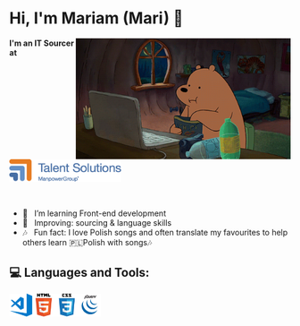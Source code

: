 # Hi, I'm Mariam (Mari) 👋<br> 
<div id="body">

<p><img src="https://github.com/darsaveli/Mariam/blob/main/1479814528_webarebears.gif" width="385px" align="right" style="max-width:100%;"</p>

<p><b>I'm an IT Sourcer at</b> &nbsp; <a href="https://talentsolutions.manpowergroup.com/" target="_blank"><img alt="manpowergroup" width="200px" src="https://github.com/darsaveli/Mariam/blob/main/Talentsolutions.png"></a></p>


<br>
<ul>
<li>🌱 &nbsp;&nbsp;I’m learning Front-end development
<li>🔎 &nbsp;&nbsp;Improving: sourcing & language skills</li>
<li>🎶 &nbsp;&nbsp;Fun fact: I love Polish songs and often translate my favourites to help others learn 🇵🇱Polish with songs🎶</li>
</ul>

</div>
<div id="bottom">
<h2>💻 Languages and Tools:</h2>
  <p><img src="https://github.com/darsaveli/Mariam/blob/main/visual-studio-code.png" width="41px" align="left"></p>
  <p><img src="https://github.com/darsaveli/Mariam/blob/main/html.png" width="41px" align="left"></p>
  <p><img src="https://github.com/darsaveli/Mariam/blob/main/css.png" width="41px" align="left"></p>
  <p><img src="https://github.com/darsaveli/Mariam/blob/main/jquery%20(1).png" width="41px" align="left"></p>
  
</div>
